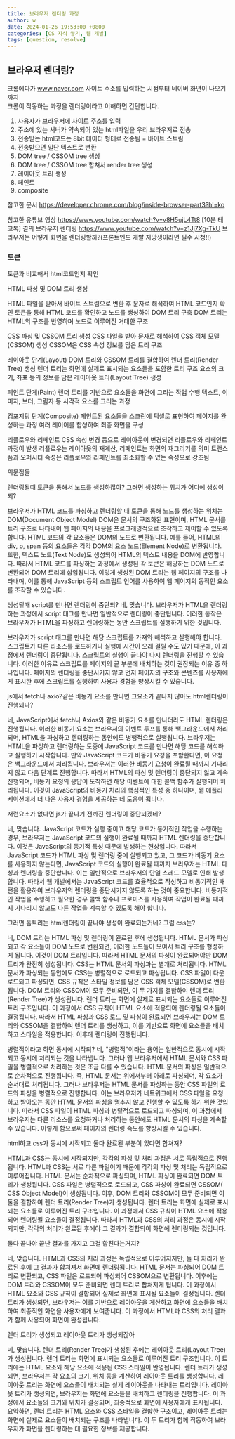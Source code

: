 ```yaml
---
title: 브라우저 렌더링 과정
author: w
date: 2024-01-26 19:53:00 +0800
categories: [CS 지식 쌓기, 웹 개발]
tags: [question, resolve]
---
```


## 브라우저 렌더링?

크롬에다가 www.naver.com 사이트 주소를 입력하는 시점부터 네이버 화면이 나오기까지<br>
크롬이 작동하는 과정을 렌더링이라고 이해하면 간단합니다.

1. 사용자가 브라우저에 사이트 주소를 입력
2. 주소에 있는 서버가 약속되어 있는 html파일을 우리 브라우저로 전송
3. 전송받는 html코드는 8bit 데이터 형테로 전송됨 = 바이트 스트림
4. 전송받으면 일단 텍스트로 변환
5. DOM tree / CSSOM tree 생성
6. DOM tree / CSSOM tree 합쳐서 render tree 생성
7. 레이아웃 트리 생성
8. 페인트
9. composite

참고한 문서
https://developer.chrome.com/blog/inside-browser-part3?hl=ko

참고한 유튜브 영상
https://www.youtube.com/watch?v=v8H5ujL4Tt8 [10분 테코톡] 결의 브라우저 렌더링
https://www.youtube.com/watch?v=z1Jj7Xg-TkU 브라우저는 어떻게 화면을 렌더링할까?(프론트엔드 개발 지망생이라면 필수 시청!!)

### 토큰
토큰과 비교해서 html코드인지 확인


HTML 파싱 및 DOM 트리 생성

HTML 파일을 받아서 바이트 스트림으로 변환 후 문자로 해석하여 HTML 코드인지 확인
토큰을 통해 HTML 코드를 확인하고 노드를 생성하여 DOM 트리 구축
DOM 트리는 HTML의 구조를 반영하며 노드로 이루어진 거대한 구조

CSS 파싱 및 CSSOM 트리 생성
CSS 파일을 받아 문자로 해석하여 CSS 객체 모델(CSSOM) 생성
CSSOM은 CSS 속성 정보를 담은 트리 구조

레이아웃 단계(Layout)
DOM 트리와 CSSOM 트리를 결합하여 렌더 트리(Render Tree) 생성
렌더 트리는 화면에 실제로 표시되는 요소들을 포함한 트리 구조
요소의 크기, 좌표 등의 정보를 담은 레이아웃 트리(Layout Tree) 생성

페인트 단계(Paint)
렌더 트리를 기반으로 요소들을 화면에 그리는 작업 수행
텍스트, 이미지, 보더, 그림자 등 시각적 요소를 그리는 과정

컴포지팅 단계(Composite)
페인트된 요소들을 스크린에 픽셀로 표현하여 페이지를 완성하는 과정
여러 레이어를 합성하여 최종 화면을 구성

리플로우와 리페인트
CSS 속성 변경 등으로 레이아웃이 변경되면 리플로우와 리페인트 과정이 발생
리플로우는 레이아웃의 재계산, 리페인트는 화면의 재그리기를 의미
트랜스폼과 오퍼시티 속성은 리플로우와 리페인트를 최소화할 수 있는 속성으로 강조됨


의문점들

렌더링될때 토큰을 통해서 노드를 생성하잖아? 그러면 생성하는 위치가 어디에 생성이되? 

브라우저가 HTML 코드를 파싱하고 렌더링할 때 토큰을 통해 노드를 생성하는 위치는 DOM(Document Object Model)
DOM은 문서의 구조화된 표현이며, HTML 문서를 트리 구조로 나타내어 웹 페이지의 내용을 프로그래밍적으로 조작하고 제어할 수 있도록 합니다.
HTML 코드의 각 요소들은 DOM의 노드로 변환됩니다. 예를 들어, HTML의 div, p, span 등의 요소들은 각각 DOM의 요소 노드(Element Node)로 변환됩니다. 또한, 텍스트 노드(Text Node)도 생성되어 HTML의 텍스트 내용을 DOM에 반영합니다.
따라서 HTML 코드를 파싱하는 과정에서 생성된 각 토큰은 해당하는 DOM 노드로 변환되어 DOM 트리에 삽입됩니다. 이렇게 생성된 DOM 트리는 웹 페이지의 구조를 나타내며, 이를 통해 JavaScript 등의 스크립트 언어를 사용하여 웹 페이지의 동적인 요소를 조작할 수 있습니다.

생성될때 script를 만나면 렌더링이 중단되?
네, 맞습니다. 브라우저가 HTML을 렌더링하는 과정에서 script
태그를 만나면 일반적으로 렌더링이 중단됩니다. 이러한 동작은 브라우저가 HTML을 파싱하고 렌더링하는 동안 스크립트를 실행하기 위한 것입니다.

브라우저가 script
태그를 만나면 해당 스크립트를 가져와 해석하고 실행해야 합니다. 스크립트가 다른 리소스를 로드하거나 실행에 시간이 오래 걸릴 수도 있기 때문에, 이 과정에서 렌더링이 중단됩니다. 스크립트의 실행이 끝나야 다시 렌더링을 진행할 수 있습니다.
이러한 이유로 스크립트를 페이지의 끝 부분에 배치하는 것이 권장되는 이유 중 하나입니다. 페이지의 렌더링을 중단시키지 않고 먼저 페이지의 구조와 콘텐츠를 사용자에게 표시한 후에 스크립트를 실행하여 사용자 경험을 향상시킬 수 있습니다.

js에서 fetch나 axio?같은 비동기 요소를 만나면 그요소가 끝나지 않아도 html렌더링이 진행되나?

네, JavaScript에서 fetch나 Axios와 같은 비동기 요소를 만나더라도 HTML 렌더링은 진행됩니다. 이러한 비동기 요소는 브라우저의 이벤트 루프를 통해 백그라운드에서 처리되며, HTML을 파싱하고 렌더링하는 동안에도 병행적으로 실행됩니다.
브라우저는 HTML을 파싱하고 렌더링하는 도중에 JavaScript 코드를 만나면 해당 코드를 해석하고 실행하기 시작합니다. 만약 JavaScript 코드가 비동기 요청을 포함한다면, 이 요청은 백그라운드에서 처리됩니다. 브라우저는 이러한 비동기 요청이 완료될 때까지 기다리지 않고 다음 단계로 진행합니다.
따라서 HTML의 파싱 및 렌더링이 중단되지 않고 계속 진행되며, 비동기 요청의 응답이 도착하면 해당 이벤트에 대한 콜백 함수가 실행되어 처리됩니다. 이것이 JavaScript의 비동기 처리의 핵심적인 특성 중 하나이며, 웹 애플리케이션에서 더 나은 사용자 경험을 제공하는 데 도움이 됩니다.

저런요소가 없다면 js가 끝나기 전까진 렌더링이 중단되겠네?

네, 맞습니다. JavaScript 코드가 실행 중이고 해당 코드가 동기적인 작업을 수행하는 경우, 브라우저는 JavaScript 코드의 실행이 완료될 때까지 HTML 렌더링을 중단합니다. 이것은 JavaScript의 동기적 특성 때문에 발생하는 현상입니다.
따라서 JavaScript 코드가 HTML 파싱 및 렌더링 중에 실행되고 있고, 그 코드가 비동기 요소를 사용하지 않는다면, JavaScript 코드의 실행이 완료될 때까지 브라우저는 HTML 파싱과 렌더링을 중단합니다. 이는 일반적으로 브라우저의 단일 스레드 모델로 인해 발생합니다.
따라서 웹 개발에서는 JavaScript 코드를 효율적으로 작성하고 비동기적인 패턴을 활용하여 브라우저의 렌더링을 중단시키지 않도록 하는 것이 중요합니다. 비동기적인 작업을 수행하고 필요한 경우 콜백 함수나 프로미스를 사용하여 작업이 완료될 때까지 기다리지 않고도 다른 작업을 계속할 수 있도록 해야 합니다.


그러면 돔트리는 html렌더링이 끝나야 생성이 완료되는거네? 그럼 css는?

네, DOM 트리는 HTML 파싱 및 렌더링이 완료된 후에 생성됩니다. HTML 문서가 파싱되고 각 요소들이 DOM 노드로 변환되면, 이러한 노드들이 모여서 트리 구조를 형성하게 됩니다. 이것이 DOM 트리입니다. 따라서 HTML 문서의 파싱이 완료되어야만 DOM 트리가 완전히 생성됩니다.
CSS는 HTML 문서의 파싱과는 별개로 처리됩니다. HTML 문서가 파싱되는 동안에도 CSS는 병렬적으로 로드되고 파싱됩니다. CSS 파일이 다운로드되고 파싱되면, CSS 규칙은 스타일 정보를 담은 CSS 객체 모델(CSSOM)로 변환됩니다.
DOM 트리와 CSSOM이 모두 준비되면, 이 두 가지를 결합하여 렌더 트리(Render Tree)가 생성됩니다. 렌더 트리는 화면에 실제로 표시되는 요소들로 이루어진 트리 구조입니다. 이 과정에서 CSS 규칙이 HTML 요소에 적용되어 렌더링될 요소들이 결정됩니다.
따라서 HTML 파싱과 CSS 로드 및 파싱이 완료되면 브라우저는 DOM 트리와 CSSOM을 결합하여 렌더 트리를 생성하고, 이를 기반으로 화면에 요소들을 배치하고 스타일을 적용합니다. 이후에 렌더링이 진행됩니다.

병렬적이라고 하면 동시에 시작되?
네, "병렬적"이라는 용어는 일반적으로 동시에 시작되고 동시에 처리되는 것을 나타냅니다. 그러나 웹 브라우저에서 HTML 문서와 CSS 파일을 병렬적으로 처리하는 것은 조금 다를 수 있습니다.
HTML 문서의 파싱은 일반적으로 순차적으로 진행됩니다. 즉, HTML 문서는 위에서부터 아래로 파싱되며, 각 요소가 순서대로 처리됩니다. 그러나 브라우저는 HTML 문서를 파싱하는 동안 CSS 파일의 로드와 파싱을 병렬적으로 진행합니다. 이는 브라우저가 네트워크에서 CSS 파일을 요청하고 받아오는 동안 HTML 문서의 파싱을 멈추지 않고 진행할 수 있도록 하기 위한 것입니다.
따라서 CSS 파일이 HTML 파싱과 병렬적으로 로드되고 파싱되며, 이 과정에서 브라우저는 다른 리소스를 요청하거나 처리하는 동안에도 HTML 문서의 파싱을 계속할 수 있습니다. 이렇게 함으로써 페이지의 렌더링 속도를 향상시킬 수 있습니다.

html하고 css가 동시에 시작되고 둘다 완료된 부분이 있다면 합쳐져?

HTML과 CSS는 동시에 시작되지만, 각각의 파싱 및 처리 과정은 서로 독립적으로 진행됩니다. HTML과 CSS는 서로 다른 파일이기 때문에 각각의 파싱 및 처리는 독립적으로 이루어집니다.
HTML 문서는 순차적으로 파싱되며, HTML 파싱이 완료되면 DOM 트리가 생성됩니다. CSS 파일은 병렬적으로 로드되고, CSS 파싱이 완료되면 CSSOM( CSS Object Model)이 생성됩니다.
이후, DOM 트리와 CSSOM이 모두 준비되면 이 둘을 결합하여 렌더 트리(Render Tree)가 생성됩니다. 렌더 트리는 화면에 실제로 표시되는 요소들로 이루어진 트리 구조입니다. 이 과정에서 CSS 규칙이 HTML 요소에 적용되어 렌더링될 요소들이 결정됩니다.
따라서 HTML과 CSS의 처리 과정은 동시에 시작되지만, 각각의 처리가 완료된 후에야 그 결과가 결합되어 화면에 렌더링되는 것입니다.

둘다 끝나야 끝난 결과를 가지고 그걸 합친다는거지?

네, 맞습니다. HTML과 CSS의 처리 과정은 독립적으로 이루어지지만, 둘 다 처리가 완료된 후에 그 결과가 합쳐져서 화면에 렌더링됩니다.
HTML 문서는 파싱되어 DOM 트리로 변환되고, CSS 파일은 로드되어 파싱되어 CSSOM으로 변환됩니다. 이후에는 DOM 트리와 CSSOM이 모두 준비되면 렌더 트리로 합쳐지게 됩니다. 이 과정에서 HTML 요소와 CSS 규칙이 결합되어 실제로 화면에 표시될 요소들이 결정됩니다.
렌더 트리가 생성되면, 브라우저는 이를 기반으로 레이아웃을 계산하고 화면에 요소들을 배치하여 최종적인 화면을 사용자에게 보여줍니다. 이 과정에서 HTML과 CSS의 처리 결과가 함께 사용되어 화면이 완성됩니다.

렌더 트리가 생성되고 레이아웃 트리가 생성되잖아 

네, 맞습니다. 렌더 트리(Render Tree)가 생성된 후에는 레이아웃 트리(Layout Tree)가 생성됩니다.
렌더 트리는 화면에 표시되는 요소들로 이루어진 트리 구조입니다. 이 트리에는 HTML 요소와 해당 요소에 적용된 CSS 스타일이 반영됩니다.
렌더 트리가 생성되면, 브라우저는 각 요소의 크기, 위치 등을 계산하여 레이아웃 트리를 생성합니다. 레이아웃 트리는 화면에 요소들이 배치되는 실제 레이아웃을 나타내는 트리입니다.
레이아웃 트리가 생성되면, 브라우저는 화면에 요소들을 배치하고 렌더링을 진행합니다. 이 과정에서 요소들의 크기와 위치가 결정되며, 최종적으로 화면에 사용자에게 표시됩니다.
요약하면, 렌더 트리는 HTML 요소와 CSS 스타일을 결합한 구조이고, 레이아웃 트리는 화면에 실제로 요소들이 배치되는 구조를 나타냅니다. 이 두 트리가 함께 작동하여 브라우저가 화면을 렌더링하는 데 필요한 정보를 제공합니다.